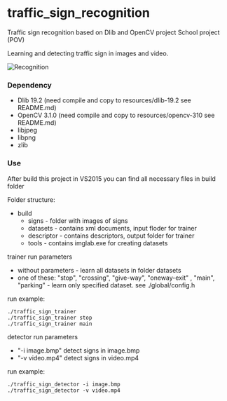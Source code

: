 # traffic_sign_recognition
Traffic sign recognition based on Dlib and OpenCV project
School project (POV)

Learning and detecting traffic sign in images and video.

![Recognition](https://raw.githubusercontent.com/pkubica/traffic_sign_recognition/master/results/recognize-01.png)

### Dependency
- Dlib 19.2 (need compile and copy to resources/dlib-19.2 see README.md)
- OpenCV 3.1.0 (need compile and copy to resources/opencv-310 see README.md) 
- libjpeg
- libpng
- zlib

### Use
After build this project in VS2015 you can find all necessary files in build folder

Folder structure:
- build 
  - signs - folder with images of signs
  - datasets - contains xml documents, input floder for trainer
  - descriptor - contains descriptors, output folder for trainer
  - tools - contains imglab.exe for creating datasets
  
trainer run parameters
- without parameters - learn all datasets in folder datasets
- one of these: "stop", "crossing", "give-way", "oneway-exit" , "main", "parking" - learn only specified dataset. see ./global/config.h

run example:
```
./traffic_sign_trainer
./traffic_sign_trainer stop
./traffic_sign_trainer main
```

detector run parameters
- "-i image.bmp" detect signs in image.bmp
- "-v video.mp4" detect signs in video.mp4

run example:
```
./traffic_sign_detector -i image.bmp
./traffic_sign_detector -v video.mp4
```
  


